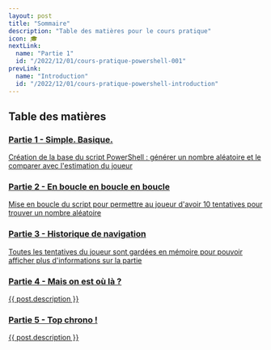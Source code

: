 ```yaml
---
layout: post
title: "Sommaire"
description: "Table des matières pour le cours pratique"
icon: 🎓
nextLink:
  name: "Partie 1"
  id: "/2022/12/01/cours-pratique-powershell-001"
prevLink:
  name: "Introduction"
  id: "/2022/12/01/cours-pratique-powershell-introduction"
---
```


## Table des matières

<div class="div_summary">
    <a href="{{ post.id }}">
            <h3>Partie 1 - Simple. Basique.</h3>
            <span>Création de la base du script PowerShell : générer un nombre aléatoire et le comparer avec l'estimation du joueur</span>
    </a>
    <a href="{{ post.id }}">
            <h3>Partie 2 - En boucle en boucle en boucle</h3>
            <span>Mise en boucle du script pour permettre au joueur d'avoir 10 tentatives pour trouver un nombre aléatoire</span>
    </a>
    <a href="{{ post.id }}">
            <h3>Partie 3 - Historique de navigation</h3>
            <span>Toutes les tentatives du joueur sont gardées en mémoire pour pouvoir afficher plus d'informations sur la partie</span>
    </a>
    <a href="{{ post.id }}">
            <h3>Partie 4 - Mais on est où là ?</h3>
            <span>{{ post.description }}</span>
    </a>
    <a href="{{ post.id }}">
            <h3>Partie 5 - Top chrono !</h3>
            <span>{{ post.description }}</span>
    </a>
</div>